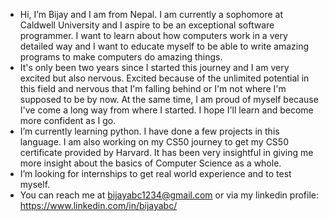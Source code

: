 - Hi, I’m Bijay and I am from Nepal. I am currently a sophomore at Caldwell University and I aspire to be an exceptional software programmer. I want to learn about how computers work in a very detailed way and I want to educate myself to be able to write amazing programs to make computers do amazing things. 
- It's only been two years since I started this journey and I am very excited but also nervous. Excited because of the unlimited potential in this field and nervous that I'm falling behind or I'm not where I'm supposed to be by now. At the same time, I am proud of myself because I've come a long way from where I started. I hope I'll learn and become more confident as I go.
- I’m currently learning python. I have done a few projects in this language. I am also working on my CS50 journey to get my CS50 certificate provided by Harvard. It has been very insightful in giving me more insight about the basics of Computer Science as a whole.
- I’m looking for internships to get real world experience and to test myself. 
- You can reach me at bijayabc1234@gmail.com or via my linkedin profile: https://www.linkedin.com/in/bijayabc/
<!---
bjbc0/bjbc0 is a ✨ special ✨ repository because its `README.md` (this file) appears on your GitHub profile.
You can click the Preview link to take a look at your changes.
--->
